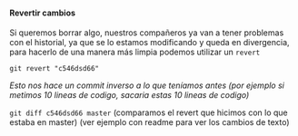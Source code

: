 #### Revertir cambios

Si queremos borrar algo, nuestros compañeros ya van a tener problemas con el historial, ya que se lo estamos modificando y queda en divergencia, para hacerlo de una manera más limpia podemos utilizar un `revert`

`git revert "c546dsd66"`

_Esto nos hace un commit inverso a lo que teníamos antes (por ejemplo si metimos 10 lineas de codigo, sacaria estas 10 lineas de codigo)_

`git diff c546dsd66 master` (comparamos el revert que hicimos con lo que estaba en master) (ver ejemplo con readme para ver los cambios de texto)
